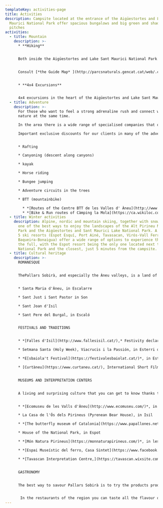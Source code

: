 ```yaml
---
templateKey: activities-page
title: Activities
description: Campsite located at the entrance of the Aigüestortes and Lake Sant
  Maurici National Park offer spacious bungalows and big green and shady camping
  pitches
activities:
  - title: Mountain
    description: >-
      * **Hiking**


      Both inside the Aigüestortes and Lake Sant Maurici National Park and in the surrounding area, you will always find a trail that suits you: from short family walks to long mountain hikes.


      Consult [*the Guide Map* ](http://parcsnaturals.gencat.cat/web/.content/Xarxa-de-parcs/aiguestortes/Inici/PDF/PNASM_planol_guia_LRv4_ENG_FRE.pdf)and the *[Brochure of recommended itineraries](http://parcsnaturals.gencat.cat/web/.content/Xarxa-de-parcs/aiguestortes/gaudeix-del-parc/guia-de-visita/Propostes-itineraris-per-dies/Pdf/itineraris_valls_aneu_en11.pdf)*.


      * **4x4 Excursions** 


      4x4 excursions in the heart of the Aigüestortes and Lake Sant Maurici National Park. *[More information ](https://www.taxisespot.com/home)*
  - title: Adventure
    description: >-
      For those who want to feel a strong adrenaline rush and connect with
      nature at the same time.

      In the area there is a wide range of specialised companies that offer adventure sports in all safety by providing the necessary equipment and a qualified guide or instructor.

      Important exclusive discounts for our clients in many of the adventure activities. We will give you more info at the reception.


      * Rafting

      * Canyoning (descent along canyons)

      * kayak

      * Horse riding

      * Bungee jumping

      * Adventure circuits in the trees

      * BTT (mountainbike)

        * *[Routes of the Centre BTT de les Valles d' Àneu](http://www.vallsdaneu.org/btt-cicloturisme/)*. 211 km of signposted routes of different levels. 
        * *[Bike & Run routes of Càmping la Mola](https://ca.wikiloc.com/wikiloc/map.do?sw=-89.9993295%2C-179.999&ne=89.999%2C179.999&loop=1&q=C%C3%A0mping%20la%20Mola&place=C%C3%A0mping%20la%20Mola&fitMapToTrails=1&uid=1782701&page=1)*. All of them start and finish at the campsite.
  - title: Winter activities
    description: Alpine, nordic and mountain skiing, together with snowshoeing, are
      one of the best ways to enjoy the landscapes of the Alt Pirineu Natural
      Park and the Aigüestortes and Sant Maurici Lake National Park. A total of
      5 ski resorts (Espot Esquí, Port Ainé, Tavasacan, Virós-Vall Ferrera and
      Baqueira-Bonaigua) offer a wide range of options to experience the snow to
      the full, with the Espot resort being the only one located next to a
      National Park and the closest, just 5 minutes from the campsite.
  - title: Cultural heritage
    description: >-
      ROMANESQUE


      ThePallars Sobirà, and especially the Àneu valleys, is a land of churches, hermitages and monasteries, with tall bell towers crowned with slate slabs that stand out above the villages and small hermitages hidden among the hills and mountains.


      * Santa Maria d'Àneu, in Escalarre

      * Sant Just i Sant Pastor in Son

      * Sant Joan d'Isil 

      * Sant Pere del Burgal, in Escaló


      FESTIVALS AND TRADITIONS


      * *[Falles d'Isil](http://www.fallesisil.cat/),* Festivity declared of National Interest in June 2010 and Intangible Heritage of Humanity by UNESCO in 2015.

      * Setmana Santa (Holy Week), Viacrucis i la Passión, in Esterri d'Àneu.

      * *E[sbaiola't Festival](https://festivalesbaiolat.cat/)*, in Esterri d'Aneu, street performing arts I for all audiences.

      * [Curtàneu](https://www.curtaneu.cat/), International Short Film Festival in les Valls d'Àneu, Pallars Sobirà. The festival is part of the Catalonia Film Festivals.


      MUSEUMS AND INTERPRETATION CENTERS


      A living and surprising culture that you can get to know thanks to the dissemination and protection of our historical heritage.


      * *[Ecomuseu de les Valls d'Àneu](http://www.ecomuseu.com/)*, in Esterri d'Àneu

      * La Casa de l'Ós dels Pirineus (Pyrenean Bear House), in Isil

      * *[The butterfly museum of Catalonia](https://www.papallones.net/)* , in Ribera de Cardós

      * House of the National Park, in Espot

      * *[Món Natura Pirineus](https://monnaturapirineus.com/)*, in les Planes de Son

      * *[Espai Museístic del ferro, Casa Sintet](https://www.facebook.com/casasintet/)*, in Alins

      * *[Tavascan Interpretation Centre,](https://tavascan.wixsite.com/tavascan)* The power of water


      GASTRONOMY


      The best way to savour Pallars Sobirà is to try the products produced in the area. Be sure to visit our local producers, who will offer you their best local products, and explain how they make them: cheeses, yoghurts, sausages...


       In the restaurants of the region you can taste all the flavour of the Pyrenees on the table: mushrooms, game meat, grilled meats, vianda or escudella (catalan soup with pasta, rice or both), girella (lam sausages), trinxat del Pallars...
---
```

